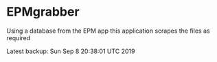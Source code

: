 # EPMgrabber
Using a database from the EPM app this application scrapes the files as required


Latest backup: Sun Sep 8 20:38:01 UTC 2019

